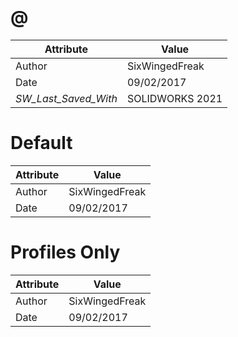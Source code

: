 # @
| Attribute | Value |
| ---  | ---     |
| Author | SixWingedFreak |
| Date | 09/02/2017 |
| _SW_Last_Saved_With_ | SOLIDWORKS 2021 |
# Default
| Attribute | Value |
| ---  | ---     |
| Author | SixWingedFreak |
| Date | 09/02/2017 |
# Profiles Only
| Attribute | Value |
| ---  | ---     |
| Author | SixWingedFreak |
| Date | 09/02/2017 |
